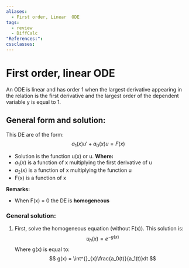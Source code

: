 ```yaml
---
aliases:
  - First order, Linear  ODE
tags:
  - review
  - DiffCalc
"References:": 
cssclasses:
---
```

# First order, linear ODE 
An ODE is linear and has order 1 when the largest derivative appearing in the relation is the first derivative and the largest order of the dependent variable y is equal to 1. 

## General form and solution:

This DE are of the form: 
$$
a_1(x)u' + a_0(x)u = F(x)
$$
+ Solution is the function u(x) or u.
**Where:**
+ $a_1(x)$ is a function of x multiplying the first derivative of u
+ $a_2(x)$ is a function of x multiplying the function u
+ F(x) is a function of x

**Remarks:**
+ When F(x) = 0 the DE is **homogeneous**

### General solution: 

1. First, solve the homogeneous equation (without F(x)). This solution is: 
   $$
   u_h(x) = e^{-g(x)}
   $$
   Where g(x) is equal to: 
   $$
   g(x) = \int^{}_{x}\frac{a_0(t)}{a_1(t)}dt
   $$
   